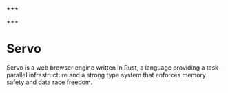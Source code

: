 
+++

+++
# Servo

Servo is a web browser engine written in Rust, a language providing a task-parallel infrastructure and a strong type system that enforces memory safety and data race freedom.

